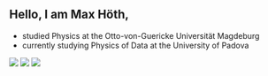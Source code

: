 ## Hello, I am Max Höth, 

- studied Physics at the Otto-von-Guericke Universität Magdeburg
- currently studying Physics of Data at the University of Padova


[![](https://img.shields.io/badge/Python-00599C?style=flat&logo=Python&logoColor=white)](https://github.com/maxhoeth)
[![](https://img.shields.io/badge/R-00599C?style=flat&logo=R&logoColor=white)](https://github.com/maxhoeth)
[![](https://img.shields.io/badge/C++-00599C?style=flat&logo=C%2B%2B&logoColor=white)](https://github.com/maxhoeth)
